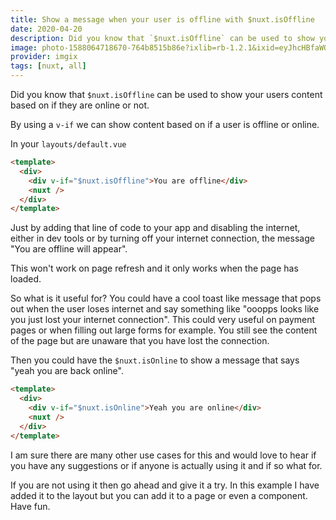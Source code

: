 ```yaml
---
title: Show a message when your user is offline with $nuxt.isOffline
date: 2020-04-20
description: Did you know that `$nuxt.isOffline` can be used to show your users content based on if they are online or not.
image: photo-1588064718670-764b8515b86e?ixlib=rb-1.2.1&ixid=eyJhcHBfaWQiOjEyMDd9&auto=format&fit=crop&
provider: imgix
tags: [nuxt, all]
---
```


Did you know that `$nuxt.isOffline` can be used to show your users content based on if they are online or not.

By using a `v-if` we can show content based on if a user is offline or online.

In your `layouts/default.vue`

```html
<template>
  <div>
    <div v-if="$nuxt.isOffline">You are offline</div>
    <nuxt />
  </div>
</template>
```

Just by adding that line of code to your app and disabling the internet, either in dev tools or by turning off your internet connection, the message "You are offline will appear".

This won't work on page refresh and it only works when the page has loaded.

So what is it useful for? You could have a cool toast like message that pops out when the user loses internet and say something like "ooopps looks like you just lost your internet connection". This could very useful on payment pages or when filling out large forms for example. You still see the content of the page but are unaware that you have lost the connection.

Then you could have the `$nuxt.isOnline` to show a message that says "yeah you are back online".

```html
<template>
  <div>
    <div v-if="$nuxt.isOnline">Yeah you are online</div>
    <nuxt />
  </div>
</template>
```

I am sure there are many other use cases for this and would love to hear if you have any suggestions or if anyone is actually using it and if so what for.

If you are not using it then go ahead and give it a try. In this example I have added it to the layout but you can add it to a page or even a component. Have fun.

